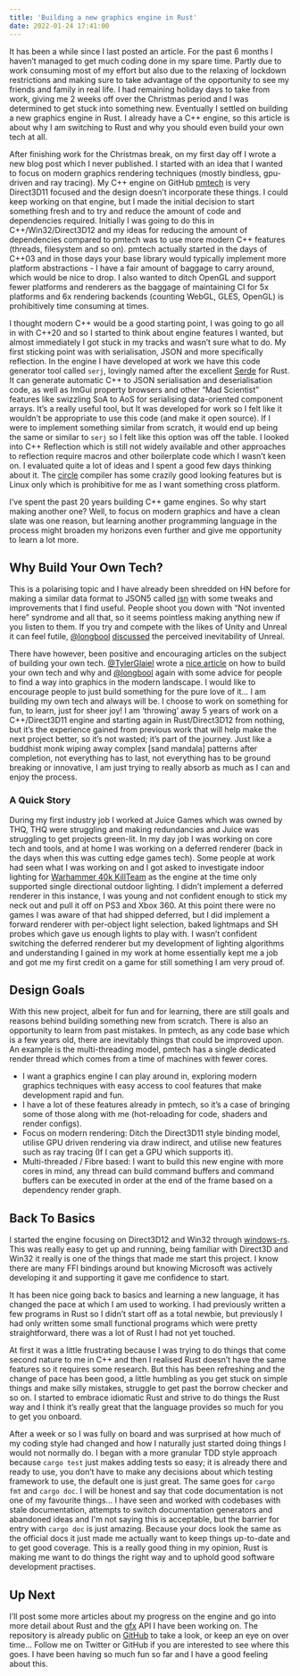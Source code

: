 ```yaml
---
title: 'Building a new graphics engine in Rust'
date: 2022-01-24 17:41:00
---
```


It has been a while since I last posted an article. For the past 6 months I haven’t managed to get much coding done in my spare time. Partly due to work consuming most of my effort but also due to the relaxing of lockdown restrictions and making sure to take advantage of the opportunity to see my friends and family in real life. I had remaining holiday days to take from work, giving me 2 weeks off over the Christmas period and I was determined to get stuck into something new. Eventually I settled on building a new graphics engine in Rust. I already have a C++ engine, so this article is about why I am switching to Rust and why you should even build your own tech at all.

After finishing work for the Christmas break, on my first day off I wrote a new blog post which I never published. I started with an idea that I wanted to focus on modern graphics rendering techniques (mostly bindless, gpu-driven and ray tracing). My C++ engine on GitHub [pmtech](https://github.com/polymonster/pmtech) is very Direct3D11 focused and the design doesn’t incorporate these things. I could keep working on that engine, but I made the initial decision to start something fresh and to try and reduce the amount of code and dependencies required. Initially I was going to do this in C++/Win32/Direct3D12 and my ideas for reducing the amount of dependencies compared to pmtech was to use more modern C++ features (threads, filesystem and so on). pmtech actually started in the days of C++03 and in those days your base library would typically implement more platform abstractions - I have a fair amount of baggage to carry around, which would be nice to drop. I also wanted to ditch OpenGL and support fewer platforms and renderers as the baggage of maintaining CI for 5x platforms and 6x rendering backends (counting WebGL, GLES, OpenGL) is prohibitively time consuming at times. 

I thought modern C++ would be a good starting point, I was going to go all in with C++20 and so I started to think about engine features I wanted, but almost immediately I got stuck in my tracks and wasn’t sure what to do. My first sticking point was with serialisation, JSON and more specifically reflection. In the engine I have developed at work we have this code generator tool called `serj`, lovingly named after the excellent [Serde](https://serde.rs) for Rust. It can generate automatic C++ to JSON serialisation and deserialisation code, as well as ImGui property browsers and other “Mad Scientist” features like swizzling SoA to AoS for serialising data-oriented component arrays. It’s a really useful tool, but It was developed for work so I felt like it wouldn’t be appropriate to use this code (and make it open source). If I were to implement something similar from scratch, it would end up being the same or similar to `serj` so I felt like this option was off the table. I looked into C++ Reflection which is still not widely available and other approaches to reflection require macros and other boilerplate code which I wasn’t keen on. I evaluated quite a lot of ideas and I spent a good few days thinking about it. The [circle](https://www.circle-lang.org) compiler has some crazily good looking features but is Linux only which is prohibitive for me as I want something cross platform.

I’ve spent the past 20 years building C++ game engines. So why start making another one? Well, to focus on modern graphics and have a clean slate was one reason, but learning another programming language in the process might broaden my horizons even further and give me opportunity to learn a lot more.


## Why Build Your Own Tech?

This is a polarising topic and I have already been shredded on HN before for making a similar data format to JSON5 called [jsn](https://github.com/polymonster/jsn) with some tweaks and improvements that I find useful. People shoot you down with “Not invented here” syndrome and all that, so it seems pointless making anything new if you listen to them. If you try and compete with the likes of Unity and Unreal it can feel futile, [@longbool](https://twitter.com/longbool) [discussed](https://alextardif.com/Unreal.html) the perceived inevitability of Unreal.

There have however, been positive and encouraging articles on the subject of building your own tech. [@TylerGlaiel](https://twitter.com/TylerGlaiel) wrote a [nice article](https://medium.com/geekculture/how-to-make-your-own-game-engine-and-why-ddf0acbc5f3) on how to build your own tech and why and [@longbool](https://alextardif.com/LearningGraphics.html) again with some advice for people to find a way into graphics in the modern landscape. I would like to encourage people to just build something for the pure love of it…  I am building my own tech and always will be. I choose to work on something for fun, to learn, just for sheer joy! I am ‘throwing’ away 5 years of work on a C++/Direct3D11 engine and starting again in Rust/Direct3D12 from nothing, but it’s the experience gained from previous work that will help make the next project better, so it’s not wasted; it’s part of the journey. Just like a buddhist monk wiping away complex [sand mandala] patterns after completion, not everything has to last, not everything has to be ground breaking or innovative, I am just trying to really absorb as much as I can and enjoy the process.

### A Quick Story

During my first industry job I worked at Juice Games which was owned by THQ, THQ were struggling and making redundancies and Juice was struggling to get projects green-lit. In my day job I was working on core tech and tools, and at home I was working on a deferred renderer (back in the days when this was cutting edge games tech). Some people at work had seen what I was working on and I got asked to investigate indoor lighting for [Warhammer 40k KillTeam](https://www.youtube.com/watch?v=SyHCNdvTTtI) as the engine at the time only supported single directional outdoor lighting. I didn’t implement a deferred renderer in this instance, I was young and not confident enough to stick my neck out and pull it off on PS3 and Xbox 360. At this point there were no games I was aware of that had shipped deferred, but I did implement a forward renderer with per-object light selection, baked lightmaps and SH probes which gave us enough lights to play with. I wasn’t confident switching the deferred renderer but my development of lighting algorithms and understanding I gained in my work at home essentially kept me a job and got me my first credit on a game for still something I am very proud of.

## Design Goals

With this new project, albeit for fun and for learning, there are still goals and reasons behind building something new from scratch. There is also an opportunity to learn from past mistakes. In pmtech, as any code base which is a few years old, there are inevitably things that could be improved upon. An example is the multi-threading model, pmtech has a single dedicated render thread which comes from a time of machines with fewer cores.

- I want a graphics engine I can play around in, exploring modern graphics techniques with easy access to cool features that make development rapid and fun.
- I have a lot of these features already in pmtech, so it’s a case of bringing some of those along with me (hot-reloading for code, shaders and render configs).
- Focus on modern rendering: Ditch the Direct3D11 style binding model, utilise GPU driven rendering via draw indirect, and utilise new features such as ray tracing (If I can get a GPU which supports it).
- Multi-threaded / Fibre based: I want to build this new engine with more cores in mind, any thread can build command buffers and command buffers can be executed in order at the end of the frame based on a dependency render graph.

## Back To Basics

I started the engine focusing on Direct3D12 and Win32 through [windows-rs](https://github.com/microsoft/windows-rs). This was really easy to get up and running, being familiar with Direct3D and Win32 it really is one of the things that made me start this project. I know there are many FFI bindings around but knowing Microsoft was actively developing it and supporting it gave me confidence to start.

It has been nice going back to basics and learning a new language, it has changed the pace at which I am used to working. I had previously written a few programs in Rust so I didn’t start off as a total newbie, but previously I had only written some small functional programs which were pretty straightforward, there was a lot of Rust I had not yet touched.

At first it was a little frustrating because I was trying to do things that come second nature to me in C++ and then I realised Rust doesn’t have the same features so it requires some research. But this has been refreshing and the change of pace has been good, a little humbling as you get stuck on simple things and make silly mistakes, struggle to get past the borrow checker and so on. I started to embrace idiomatic Rust and strive to do things the Rust way and I think it’s really great that the language provides so much for you to get you onboard.

After a week or so I was fully on board and was surprised at how much of my coding style had changed and how I naturally just started doing things I would not normally do. I began with a more granular TDD style approach because `cargo test` just makes adding tests so easy; it is already there and ready to use, you don’t have to make any decisions about which testing framework to use, the default one is just great. The same goes for `cargo fmt` and `cargo doc`. I will be honest and say that code documentation is not one of my favourite things… I have seen and worked with codebases with stale documentation, attempts to switch documentation generators and abandoned ideas and I'm not saying this is acceptable, but the barrier for entry with `cargo doc` is just amazing. Because your docs look the same as the official docs it just made me actually want to keep things up-to-date and to get good coverage. This is a really good thing in my opinion, Rust is making me want to do things the right way and to uphold good software development practises.

## Up Next

I’ll post some more articles about my progress on the engine and go into more detail about Rust and the [gfx](https://github.com/polymonster/hotline/blob/master/src/gfx.rs) API I have been working on. The repository is already public on [GitHub](https://github.com/polymonster/hotline) to take a look, or keep an eye on over time… Follow me on Twitter or GitHub if you are interested to see where this goes. I have been having so much fun so far and I have a good feeling about this.
